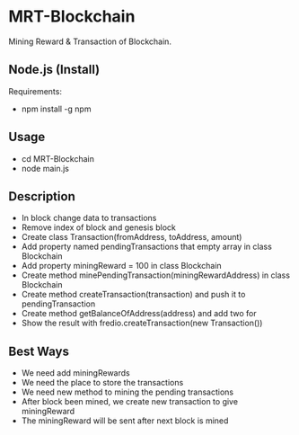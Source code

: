 # MRT-Blockchain

Mining Reward & Transaction of Blockchain.

## Node.js (Install)

Requirements:

- npm install -g npm

## Usage

- cd MRT-Blockchain
- node main.js

## Description

- In block change data to transactions
- Remove index of block and genesis block
- Create class Transaction(fromAddress, toAddress, amount)
- Add property named pendingTransactions that empty array in class Blockchain
- Add property miningReward = 100 in class Blockchain
- Create method minePendingTransaction(miningRewardAddress) in class Blockchain
- Create method createTransaction(transaction) and push it to pendingTransaction
- Create method getBalanceOfAddress(address) and add two for
- Show the result with fredio.createTransaction(new Transaction())

## Best Ways
- We need add miningRewards
- We need the place to store the transactions
- We need new method to mining the pending transactions
- After block been mined, we create new transaction to give miningReward
- The miningReward will be sent after next block is mined




